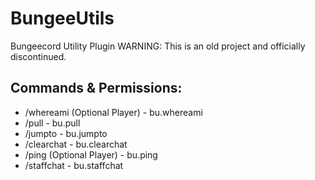# BungeeUtils
Bungeecord Utility Plugin
WARNING: This is an old project and officially discontinued.

## Commands & Permissions:
- /whereami (Optional Player) - bu.whereami
- /pull <Player> - bu.pull
- /jumpto <Player> - bu.jumpto
- /clearchat - bu.clearchat
- /ping (Optional Player) - bu.ping
- /staffchat <Message> - bu.staffchat

